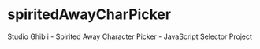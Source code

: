 # spiritedAwayCharPicker
Studio Ghibli - Spirited Away Character Picker - JavaScript Selector Project
